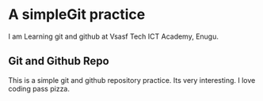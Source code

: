 # A simpleGit practice
I am Learning git and github at Vsasf Tech ICT Academy, Enugu.
## Git and Github Repo
This is a simple git and github repository practice. Its 
very interesting. I love coding pass pizza.